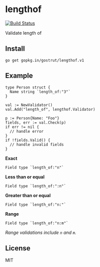 # lengthof 

[![Build Status](https://travis-ci.org/gostrut/lengthof.svg?branch=master)](https://travis-ci.org/gostrut/lengthof)

Validate length of

## Install

    go get gopkg.in/gostrut/lengthof.v1

## Example

    type Person struct {
      Name string `length_of:"3"`
    }

    val := NewValidator()
    val.Add("length_of", lengthof.Validator)

    p := Person{Name: "Foo"}
    fields, err := val.Check(p)
    if err != nil {
      // handle error
    }
    if !fields.Valid() {
      // handle invalid fields
    }

**Exact**

    Field type `length_of:"n"`

**Less than or equal**

    Field type `length_of:":n"`

**Greater than or equal**

    Field type `length_of:"n:"`

**Range**

    Field type `length_of:"n:m"`

*Range validations include `n` and `m`.*

## License

MIT
